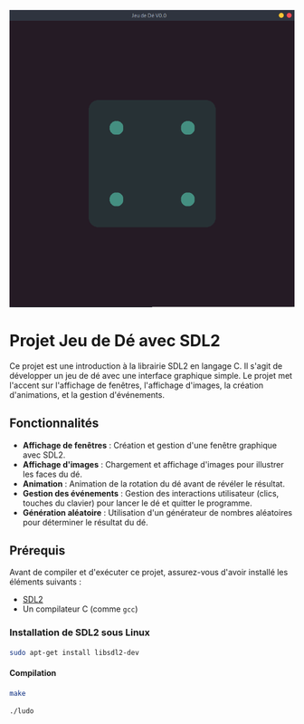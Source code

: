 <p align="center"><img src="./assets/screen.png" alt=""></p>

# Projet Jeu de Dé avec SDL2

Ce projet est une introduction à la librairie SDL2 en langage C. Il s'agit de développer un jeu de dé avec une interface graphique simple. Le projet met l'accent sur l'affichage de fenêtres, l'affichage d'images, la création d'animations, et la gestion d'événements.

## Fonctionnalités

- **Affichage de fenêtres** : Création et gestion d'une fenêtre graphique avec SDL2.
- **Affichage d'images** : Chargement et affichage d'images pour illustrer les faces du dé.
- **Animation** : Animation de la rotation du dé avant de révéler le résultat.
- **Gestion des événements** : Gestion des interactions utilisateur (clics, touches du clavier) pour lancer le dé et quitter le programme.
- **Génération aléatoire** : Utilisation d'un générateur de nombres aléatoires pour déterminer le résultat du dé.

## Prérequis

Avant de compiler et d'exécuter ce projet, assurez-vous d'avoir installé les éléments suivants :

- [SDL2](https://www.libsdl.org/download-2.0.php)
- Un compilateur C (comme `gcc`)

### Installation de SDL2 sous Linux
```bash
sudo apt-get install libsdl2-dev
```
  
#### Compilation

```bash
make
```
```bash
./ludo
```
